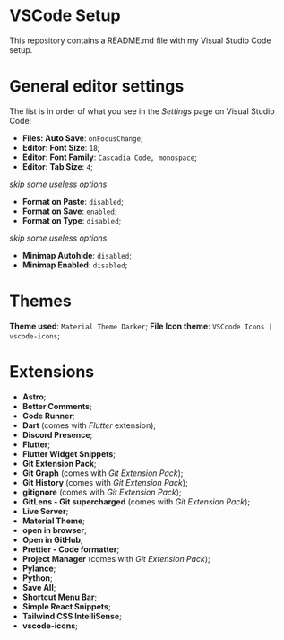 # VSCode Setup

This repository contains a README.md file with my Visual Studio Code setup.

# General editor settings

The list is in order of what you see in the _Settings_ page on Visual Studio Code:

- **Files: Auto Save**: `onFocusChange`;
- **Editor: Font Size**: `18`;
- **Editor: Font Family**: `Cascadia Code, monospace`;
- **Editor: Tab Size**: `4`;

_skip some useless options_

- **Format on Paste**: `disabled`;
- **Format on Save**: `enabled`;
- **Format on Type**: `disabled`;

_skip some useless options_

- **Minimap Autohide**: `disabled`;
- **Minimap Enabled**: `disabled`;

# Themes

**Theme used**: `Material Theme Darker`;
**File Icon theme**: `VSCcode Icons | vscode-icons`;

# Extensions

- **Astro**;
- **Better Comments**;
- **Code Runner**;
- **Dart** (comes with _Flutter_ extension);
- **Discord Presence**;
- **Flutter**;
- **Flutter Widget Snippets**;
- **Git Extension Pack**;
- **Git Graph** (comes with _Git Extension Pack_);
- **Git History** (comes with _Git Extension Pack_);
- **gitignore** (comes with _Git Extension Pack_);
- **GitLens - Git supercharged** (comes with _Git Extension Pack_);
- **Live Server**;
- **Material Theme**;
- **open in browser**;
- **Open in GitHub**;
- **Prettier - Code formatter**;
- **Project Manager** (comes with _Git Extension Pack_);
- **Pylance**;
- **Python**;
- **Save All**;
- **Shortcut Menu Bar**;
- **Simple React Snippets**;
- **Tailwind CSS IntelliSense**;
- **vscode-icons**;
